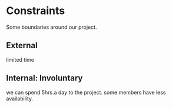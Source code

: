 # Constraints

Some boundaries around our project.

## External

limited time

## Internal: Involuntary

we can spend 5hrs.a day to the project.
 some members have less availability.
